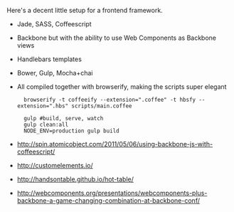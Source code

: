 Here's a decent little setup for a frontend framework.

- Jade, SASS, Coffeescript

- Backbone but with the ability to use Web Components as Backbone views

- Handlebars templates

- Bower, Gulp, Mocha+chai

- All compiled together with browserify, making the scripts super elegant


        browserify -t coffeeify --extension=".coffee" -t hbsfy --extension=".hbs" scripts/main.coffee

        gulp #build, serve, watch
        gulp clean:all
        NODE_ENV=production gulp build



- http://spin.atomicobject.com/2011/05/06/using-backbone-js-with-coffeescript/
- http://customelements.io/
- http://handsontable.github.io/hot-table/
- http://webcomponents.org/presentations/webcomponents-plus-backbone-a-game-changing-combination-at-backbone-conf/